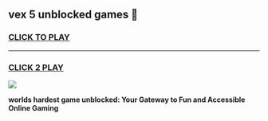 
## vex 5 unblocked games 👋
<h3>
<a href="https://premium.freeplayer.one?title=vex_5_unblocked_games&ref=13F">CLICK TO PLAY</a></h3>
<hr>

<h3>
<a href="https://premium.freeplayer.one?title=vex_5_unblocked_games&ref=13F">CLICK 2 PLAY</a>
  
</h3>

<a href="https://premium.freeplayer.one?title=vex_5_unblocked_games&ref=12F/"><img src="https://clearcache.store/games.png"></a>


**worlds hardest game unblocked: Your Gateway to Fun and Accessible Online Gaming**
